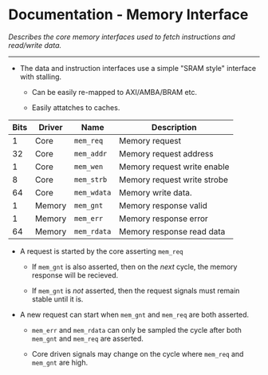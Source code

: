 
# Documentation - Memory Interface

*Describes the core memory interfaces used to fetch instructions and
 read/write data.*

---

- The data and instruction interfaces use a simple "SRAM style"
  interface with stalling.

  - Can be easily re-mapped to AXI/AMBA/BRAM etc.

  - Easily attatches to caches.


Bits  | Driver | Name            | Description
------|--------|-----------------|----------------------------------------
  1   | Core   | `mem_req`       | Memory request
 32   | Core   | `mem_addr`      | Memory request address
  1   | Core   | `mem_wen`       | Memory request write enable
  8   | Core   | `mem_strb`      | Memory request write strobe
 64   | Core   | `mem_wdata`     | Memory write data.
  1   | Memory | `mem_gnt`       | Memory response valid
  1   | Memory | `mem_err`       | Memory response error
 64   | Memory | `mem_rdata`     | Memory response read data

- A request is started by the core asserting `mem_req`

  - If `mem_gnt` is also asserted, then on the *next* cycle, the memory
    response will be recieved.

  - If `mem_gnt` is *not* asserted, then the  request signals must
    remain stable until it is.

- A new request can start when `mem_gnt` and `mem_req` are both asserted.

  - `mem_err` and `mem_rdata` can only be sampled the cycle after both
    `mem_gnt` and `mem_req` are asserted.

  - Core driven signals may change on the cycle where `mem_req` and
    `mem_gnt` are high.

